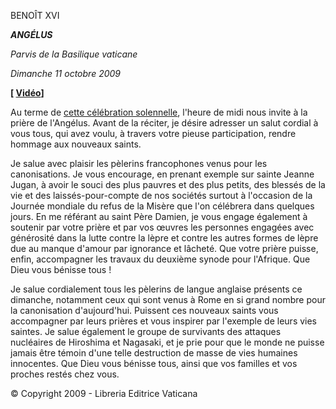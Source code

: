 BENOÎT XVI

***ANGÉLUS***

*Parvis de la Basilique vaticane*

*Dimanche 11 octobre 2009*

**[ [Vidéo](https://www.youtube.com/watch?v=kfOE4evKMGE&ab_channel=VaticanNews)]**

Au terme de [cette célébration solennelle](http://w2.vatican.va/content/benedict-xvi/fr/homilies/2009/documents/hf_ben-xvi_hom_20091011_canonizzazioni.html), l'heure de midi nous invite à la prière de l'Angélus. Avant de la réciter, je désire adresser un salut cordial à vous tous, qui avez voulu, à travers votre pieuse participation, rendre hommage aux nouveaux saints.

Je salue avec plaisir les pèlerins francophones venus pour les canonisations. Je vous encourage, en prenant exemple sur sainte Jeanne Jugan, à avoir le souci des plus pauvres et des plus petits, des blessés de la vie et des laissés-pour-compte de nos sociétés surtout à l'occasion de la Journée mondiale du refus de la Misère que l'on célébrera dans quelques jours. En me référant au saint Père Damien, je vous engage également à soutenir par votre prière et par vos œuvres les personnes engagées avec générosité dans la lutte contre la lèpre et contre les autres formes de lèpre due au manque d'amour par ignorance et lâcheté. Que votre prière puisse, enfin, accompagner les travaux du deuxième synode pour l'Afrique. Que Dieu vous bénisse tous !

Je salue cordialement tous les pèlerins de langue anglaise présents ce dimanche, notamment ceux qui sont venus à Rome en si grand nombre pour la canonisation d'aujourd'hui. Puissent ces nouveaux saints vous accompagner par leurs prières et vous inspirer par l'exemple de leurs vies saintes. Je salue également le groupe de survivants des attaques nucléaires de Hiroshima et Nagasaki, et je prie pour que le monde ne puisse jamais être témoin d'une telle destruction de masse de vies humaines innocentes. Que Dieu vous bénisse tous, ainsi que vos familles et vos proches restés chez vous.

© Copyright 2009 - Libreria Editrice Vaticana